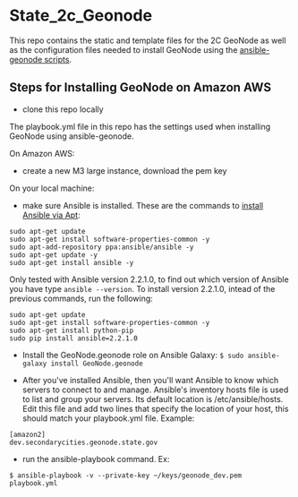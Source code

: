 State_2c_Geonode
========================

This repo contains the static and template files for the 2C GeoNode as well as the configuration files needed to install GeoNode using the [ansible-geonode scripts](https://github.com/GeoNode/ansible-geonode).

## Steps for Installing GeoNode on Amazon AWS

- clone this repo locally

The playbook.yml file in this repo has the settings used when installing GeoNode using ansible-geonode.

On Amazon AWS:

- create a new M3 large instance, download the pem key

On your local machine:

- make sure Ansible is installed. These are the commands to [install Ansible via Apt](http://docs.ansible.com/ansible/intro_installation.html#latest-releases-via-apt-ubuntu):

```
sudo apt-get update
sudo apt-get install software-properties-common -y
sudo apt-add-repository ppa:ansible/ansible -y
sudo apt-get update -y
sudo apt-get install ansible -y
```

Only tested with Ansible version 2.2.1.0, to find out which version of Ansible you have type ```ansible --version```. To install version 2.2.1.0, intead of the previous commands, run the following:

```
sudo apt-get update
sudo apt-get install software-properties-common -y
sudo apt-get install python-pip
sudo pip install ansible=2.2.1.0
```

- Install the GeoNode.geonode role on Ansible Galaxy:
```$ sudo ansible-galaxy install GeoNode.geonode```

- After you've installed Ansible, then you'll want Ansible to know which servers to connect to and manage. Ansible's inventory hosts file is used to list and group your servers. Its default location is /etc/ansible/hosts. Edit this file and add two lines that specify the location of your host, this should match your playbook.yml file. Example:

```
[amazon2]
dev.secondarycities.geonode.state.gov
```

- run the ansible-playbook command. Ex:
```
$ ansible-playbook -v --private-key ~/keys/geonode_dev.pem playbook.yml
```
